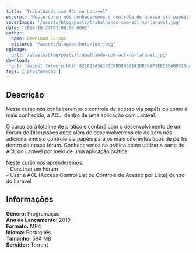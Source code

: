 ```yaml
---
title: 'Trabalhando com ACL no Laravel'
excerpt: 'Neste curso nós conheceremos o controle de acesso via papéis ou como é mais conhecido, a ACL, dentro de uma aplicação com Laravel.  O curso será totalmente prático e contará com o desenvolvimento de um Fórum de Discussões onde além de desenvolvermos ele do zero nós adicionaremos o controle v'
coverImage: '/assets/blog/posts/trabalhando-com-acl-no-laravel.jpg'
date: '2020-10-27T03:00:00.000Z'
author:
  name: Download Cursos
  picture: '/assets/blog/authors/joe.jpeg'
ogImage:
  url: '/assets/blog/posts/trabalhando-com-acl-no-laravel.jpg'
download:
  url: 'magnet:?xt=urn:btih:821A23A5A145C6BD8D66143DB39AF3EEDBBA0931&dn=Trabalhando%20com%20ACL%20no%20Laravel&tr=udp%3a%2f%2ftracker.openbittorrent.com%3a1337%2fannounce&tr=udp%3a%2f%2ftracker.opentrackr.org%3a1337%2fannounce'
tags: ['programacao']
---
```

<h2>Descrição</h2>
<p>Neste curso nós conheceremos o controle de acesso via papéis ou como é mais conhecido, a ACL, dentro de uma aplicação com Laravel.</p><p>O curso será totalmente prático e contará com o desenvolvimento de um Fórum de Discussões onde além de desenvolvermos ele do zero nós adicionaremos o controle via papéis para os mais diferentes tipos de perfis dentro de nosso fórum. Conheceremos na prática como utilizar a parte de ACL do Laravel por meio de uma aplicação prática.</p><p>Neste curso nós aprenderemos:<br/> – Construir um Fórum<br/> – Usar a ACL (Access Control List ou Controle de Acesso por Lista) dentro do Laravel</p><h2>Informações</h2><p><strong>Gênero:</strong> Programação<br/> <strong>Ano de Lançamento:</strong> 2019<br/> <strong>Formato:</strong> MP4<br/> <strong>Idioma:</strong> Português<br/> <strong>Tamanho:</strong> 594 MB<br/> <strong>Servidor:</strong> Torrent</p>